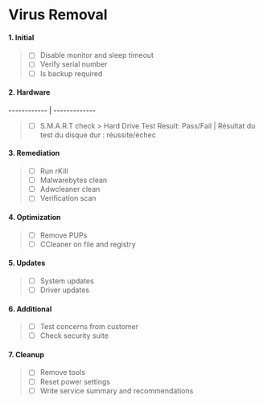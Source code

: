# Virus Removal

#### 1. Initial
> - [ ] Disable monitor and sleep timeout
> - [ ] Verify serial number 
> - [ ] Is backup required

#### 2. Hardware
------------ | -------------
> - [ ] S.M.A.R.T check > Hard Drive Test Result: Pass/Fail | Résultat du test du disque dur : réussite/échec

#### 3. Remediation
> - [ ] Run rKill
> - [ ] Malwarebytes clean
> - [ ] Adwcleaner clean
> - [ ] Verification scan

#### 4. Optimization
> - [ ] Remove PUPs
> - [ ] CCleaner on file and registry

#### 5. Updates
> - [ ] System updates
> - [ ] Driver updates

#### 6. Additional
> - [ ] Test concerns from customer
> - [ ] Check security suite

#### 7. Cleanup
> - [ ] Remove tools
> - [ ] Reset power settings
> - [ ] Write service summary and recommendations
